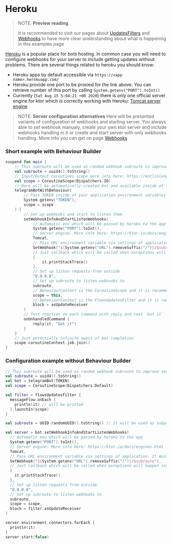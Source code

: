 # Heroku

> NOTE: **Preview reading**
>
> It is recommended to visit our pages about [UpdatesFilters](updates-filters.md) and [Webhooks](webhooks.md) to have more clear understanding about what is happening in this examples page

[Heroku](https://heroku.com/) is a popular place for bots hosting. In common case you will need to configure webhooks for your server to include getting updates without problems. There are several things related to heroku you should know:

* Heroku apps by default accessible via `https://<app name>.herokuapp.com/`
* Heroku provide one port to be proxied for the link above. You can retrieve number of this port by calling `System.getenv("PORT").toInt()`
* Currently (`Sat Aug 15 5:04:21 +00 2020`) there is only one official server engine for ktor which is correctly working with Heroku: [Tomcat server engine](https://ktor.io/servers/configuration.html#tomcat)

> NOTE: **Server configuration alternatives**
> Here will be presented variants of configuration of webhooks and starting server. You always able to set webhook manualy, create your own ktor server and include webhooks handling in it or create and start server with only webhooks handling. More info you can get on page [Webhooks](webhooks.md)

### Short example with Behaviour Builder

```kotlin
suspend fun main {
    // This subroute will be used as random webhook subroute to improve security according to the recommendations of Telegram
    val subroute = uuid4().toString()
    // Input/Output coroutines scope more info here: https://kotlinlang.org/docs/coroutines-guide.html
    val scope = CoroutineScope(Dispatchers.IO)
    // Here will be automatically created bot and available inside of lambda where you will setup your bot behaviour
    telegramBotWithBehaviour(
        // Pass TOKEN inside of your application environment variables
        System.getenv("TOKEN"),
        scope = scope
    ) {
        // Set up webhooks and start to listen them
        setWebhookInfoAndStartListenWebhooks(
        	// Automatic env which will be passed by heroku to the app
            System.getenv("PORT").toInt(),
        	// Server engine. More info here: https://ktor.io/docs/engines.html
            Tomcat,
        	// Pass URL environment variable via settings of application. It must looks like https://<app name>.herokuapp.com
            SetWebhook("${System.getenv("URL").removeSuffix("/")}/$subroute"),
            // Just callback which will be called when exceptions will happen inside of webhooks
            {
                it.printStackTrace()
            },
            // Set up listen requests from outside
            "0.0.0.0",
            // Set up subroute to listen webhooks to
            subroute,
            // BehaviourContext is the CoroutineScope and it is recommended to pass it inside of webhooks server
            scope = this,
            // BehaviourContext is the FlowsUpdatesFilter and it is recommended to pass its asUpdateReceiver as a block to retrieve all the updates
            block = asUpdateReceiver
        )
      	// Test reaction on each command with reply and text `Got it`
        onUnhandledCommand {
            reply(it, "Got it")
        }
    }
  	// Just potentially infinite await of bot completion
    scope.coroutineContext.job.join()
}
```

### Configuration example without Behaviour Builder

```kotlin
// This subroute will be used as random webhook subroute to improve security according to the recommendations of Telegram
val subroute = uuid4().toString()
val bot = telegramBot(TOKEN)
val scope = CoroutineScope(Dispatchers.Default)

val filter = flowsUpdatesFilter {
  messageFlow.onEach {
    println(it) // will be printed 
  }.launchIn(scope)
}

val subroute = UUID.randomUUID().toString() // It will be used as subpath for security target as recommended by https://core.telegram.org/bots/api#setwebhook

val server = bot.setWebhookInfoAndStartListenWebhooks(
  // Automatic env which will be passed by heroku to the app
  System.getenv("PORT").toInt(),
  // Server engine. More info here: https://ktor.io/docs/engines.html
  Tomcat,
  // Pass URL environment variable via settings of application. It must looks like https://<app name>.herokuapp.com
  SetWebhook("${System.getenv("URL").removeSuffix("/")}/$subroute"),
  // Just callback which will be called when exceptions will happen inside of webhooks
  {
    it.printStackTrace()
  },
  // Set up listen requests from outside
  "0.0.0.0",
  // Set up subroute to listen webhooks to
  subroute,
  scope = scope,
  block = filter.asUpdateReceiver
)

server.environment.connectors.forEach {
  println(it)
}
server.start(false)
```